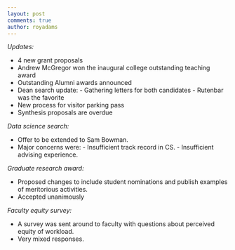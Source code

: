 ```yaml
---
layout: post
comments: true
author: royadams
---
```


*Updates:*

- 4 new grant proposals
- Andrew McGregor won the inaugural college outstanding teaching award
- Outstanding Alumni awards announced
- Dean search update:
      - Gathering letters for both candidates
      - Rutenbar was the favorite
- New process for visitor parking pass
- Synthesis proposals are overdue

*Data science search:*

- Offer to be extended to Sam Bowman.
- Major concerns were:
      - Insufficient track record in CS. 
      - Insufficient advising experience.

*Graduate research award:*

- Proposed changes to include student nominations and publish examples of meritorious activities.
- Accepted unanimously

*Faculty equity survey:*

- A survey was sent around to faculty with questions about perceived equity of workload.
- Very mixed responses.
